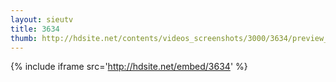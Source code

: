 ```yaml
---
layout: sieutv
title: 3634
thumb: http://hdsite.net/contents/videos_screenshots/3000/3634/preview_360p.mp4.jpg
---
```

{% include iframe src='http://hdsite.net/embed/3634' %}
 
